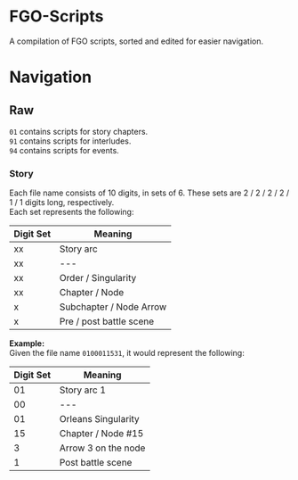 # FGO-Scripts
A compilation of FGO scripts, sorted and edited for easier navigation.

# Navigation
## Raw
`01` contains scripts for story chapters.  
`91` contains scripts for interludes.  
`94` contains scripts for events.

### Story
Each file name consists of 10 digits, in sets of 6. These sets are 2 / 2 / 2 / 2 / 1 / 1 digits long, respectively.  
Each set represents the following:

| Digit Set | Meaning |
| --- | --- |
| xx | Story arc |
| xx | --- |
| xx | Order / Singularity |
| xx | Chapter / Node |
| x | Subchapter / Node Arrow |
| x | Pre / post battle scene |

**Example:**  
Given the file name `0100011531`, it would represent the following:

| Digit Set | Meaning |
| --- | --- |
| 01 | Story arc 1 |
| 00 | --- |
| 01 | Orleans Singularity |
| 15 | Chapter / Node #15 |
| 3 | Arrow 3 on the node |
| 1 | Post battle scene |